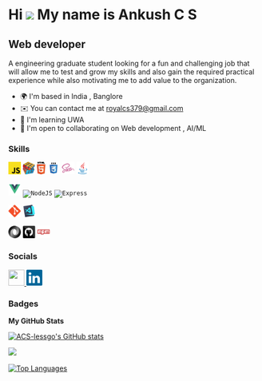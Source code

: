 Hi ![](https://user-images.githubusercontent.com/18350557/176309783-0785949b-9127-417c-8b55-ab5a4333674e.gif) My name is Ankush C S
==================================================================================================================================

Web developer
-------------

A engineering graduate student looking for a fun and challenging job that will allow me to test and grow my skills and also gain the required practical experience while also motivating me to add value to the organization.

*   🌍  I'm based in India , Banglore
*   ✉️  You can contact me at [royalcs379@gmail.com](mailto:royalcs379@gmail.com)
*   🧠  I'm learning UWA
*   🤝  I'm open to collaborating on Web development , AI/ML

### Skills 

<p align="left">
<p align="center">

<code><img title="Javascript" height="25" src="images/javascript.svg"></code>
<code><img title="Problem Solving" height="25" src="images/problemSolving.png"></code>
<code><img title="HTML5" height="25" src="images/html5.svg"></code>
<code><img title="CSS" height="25" src="images/css.svg"></code>
<code><img title="SASS" height="25" src="images/sass.svg"></code>
<code><img title="Java" height="25" src="images/java-original.svg"></code>

<code><img title="Vue" height="25" src="images/vue-svgrepo-com.svg"></code>
<code><img title="NodeJS" height="25" src="https://cdn.iconscout.com/icon/free/png-256/node-js-1174925.png"></code>
<code><img title="Express" height="25" src="https://res.cloudinary.com/practicaldev/image/fetch/s--YbV36HLj--/c_imagga_scale,f_auto,fl_progressive,h_420,q_auto,w_1000/https://dev-to-uploads.s3.amazonaws.com/i/hpg6if7btrwilqkidqbe.png"></code>

<code><img title="Git" height="25" src="images/git-original.svg"></code>
<code><img title="Visual Studio Code" height="25" src="images/vscode.png"></code>

<code><img title="JSON" height="25" src="images/json.svg"></code>
<code><img title="GitHub" height="25" src="images/github.svg"></code>
<code><img title="npm" height="25" src="images/npm.svg"></code>

</p>
</p>
                    
### Socials
                  
<p align="left"> <a href="https://www.github.com/ACS-lessgo" target="_blank" rel="noreferrer"> <picture> <source media="(prefers-color-scheme: dark)" srcset="https://raw.githubusercontent.com/danielcranney/readme-generator/main/public/icons/socials/github-dark.svg" /> <source media="(prefers-color-scheme: light)" srcset="https://raw.githubusercontent.com/danielcranney/readme-generator/main/public/icons/socials/github.svg" /> <img src="https://raw.githubusercontent.com/danielcranney/readme-generator/main/public/icons/socials/github.svg" width="32" height="32" /> </picture> </a> 
<!--   <a href="https://www.linkedin.com/in/ankush-c-s-7b9305241" target="_blank" rel="noreferrer"> <picture> <source media="(prefers-color-scheme: dark)" srcset="undefined" /> <source media="(prefers-color-scheme: light)" srcset="https://raw.githubusercontent.com/danielcranney/readme-generator/main/public/icons/socials/linkedin.svg" /> <img src="images/linkedin.svg" width="32" height="32" /> </picture> </a></p> -->
  <a href="https://www.linkedin.com/in/ankush-c-s-7b9305241" title="LinkedIn Profile"><img width="32" height="32" src="images/linkedin.svg"></a></code>

### Badges

<b>My GitHub Stats</b>

<a href="http://www.github.com/ACS-lessgo"><img src="https://github-readme-stats.vercel.app/api?username=ACS-lessgo&show_icons=true&hide=&count_private=true&title_color=0891b2&text_color=ffffff&icon_color=0891b2&bg_color=1c1917&hide_border=true&show_icons=true" alt="ACS-lessgo's GitHub stats" /></a>

<a href="http://www.github.com/ACS-lessgo"><img src="https://github-readme-streak-stats.herokuapp.com/?user=ACS-lessgo&stroke=ffffff&background=1c1917&ring=0891b2&fire=0891b2&currStreakNum=ffffff&currStreakLabel=0891b2&sideNums=ffffff&sideLabels=ffffff&dates=ffffff&hide_border=true" /></a>

<a href="https://github.com/ACS-lessgo" align="left"><img src="https://github-readme-stats.vercel.app/api/top-langs/?username=ACS-lessgo&langs_count=10&title_color=0891b2&text_color=ffffff&icon_color=0891b2&bg_color=1c1917&hide_border=true&locale=en&custom_title=Top%20%Languages" alt="Top Languages" /></a>
